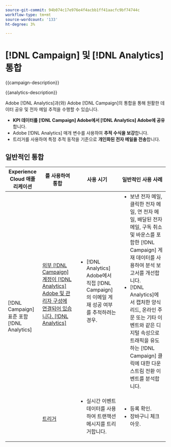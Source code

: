 ```yaml
---
source-git-commit: 94b074c17e976e4f4acbb1ff41aacfc9bf74744c
workflow-type: tm+mt
source-wordcount: '133'
ht-degree: 3%

---
```



# [!DNL Campaign] 및 [!DNL Analytics] 통합

{{campaign-description}}

{{analytics-description}}

Adobe [!DNL Analytics]과(와) Adobe [!DNL Campaign]의 통합을 통해 원활한 데이터 공유 및 전자 메일 추적을 수행할 수 있습니다.

+ **KPI 데이터를 [!DNL Campaign] Adobe에서 [!DNL Analytics] Adobe에 공유**&#x200B;합니다.
+ Adobe [!DNL Analytics] 매개 변수를 사용하여 **추적 수식을 보강**&#x200B;합니다.
+ 트리거를 사용하여 특정 추적 동작을 기준으로 **개인화된 전자 메일을 전송**&#x200B;합니다.

## 일반적인 통합

<table>
    <thead>
        <tr>
            <th>Experience Cloud 애플리케이션</th>
            <th>를 사용하여 통합</th>
            <th>사용 시기</th>
            <th>일반적인 사용 사례</th>
        </tr>
    </thead>
     <tbody>
        <tr>
            <td rowspan="2">[!DNL Campaign] 표준 포함 [!DNL Analytics]</td>
            <td><a href="https://experienceleague.adobe.com/docs/campaign-standard-learn/tutorials/integrations/track-the-success-of-your-deliveries-in-analytics.html?lang=ko" target="_blank" rel="noreferrer">외부 [!DNL Campaign] 계정이 [!DNL Analytics] Adobe 및 관리자 구성에 연결되어 있습니다. [!DNL Analytics]</a></td>
            <td>
                <ul style="margin-top: 0;">
                    <li>[!DNL Analytics] Adobe에서 직접 [!DNL Campaign]의 이메일 게재 성공 여부를 추적하려는 경우.</li>
                </ul>
            </td>
            <td>
              <ul style="margin-top: 0;">
                <li>보낸 전자 메일, 클릭한 전자 메일, 연 전자 메일, 배달된 전자 메일, 구독 취소 및 바운스를 포함한 [!DNL Campaign] 게재 데이터를 사용하여 분석 보고서를 개선합니다.</li>
                <li>[!DNL Analytics]에서 캡처한 양식 리드, 온라인 주문 또는 기타 이벤트와 같은 디지털 속성으로 트래픽을 유도하는 [!DNL Campaign] 클릭에 대한 다운스트림 전환 이벤트를 분석합니다.</li>
              </ul>
            </td>
        </tr>
        <tr>
            <td><a href="../../integrations/tutorials/campaign-analytics/campaign-analytics-trigger.md" target="_blank" rel="noreferrer">트리거</a></li>
            <td>
                <ul style="margin-top: 0;">
                    <li>실시간 이벤트 데이터를 사용하여 트랜잭션 메시지를 트리거합니다.</li>
                </ul>
            </td>
            <td>
              <ul style="margin-top: 0;">
                <li>등록 확인.</li>
                <li>장바구니 체크아웃.</li>
              </ul>
            </td>
        </tr>              
    </tbody>          
</table>

